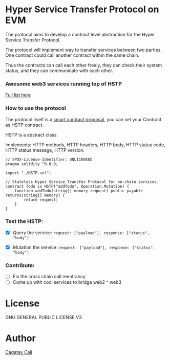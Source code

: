 # Hyper Service Transfer Protocol on EVM

The protocol aims to develop a contract level abstraction for the Hyper Service Transfer Protocol.

The protocol will implement way to transfer services between two parties.
One contract could call another contract within the same chain.

Thus the contracts can call each other freely, they can check their system status, and they can communicate with each other.

### Awesome web3 services running top of HSTP

[Full list here](https://github.com/cagataycali/awesome-web3-services)

### How to use the protocol

The protocol itself is a [smart contract proposal](./HSTP.sol), you can set your Contract as HSTP contract.

HSTP is a abstract class.

Implements: HTTP methods, HTTP headers, HTTP body, HTTP status code, HTTP status message, HTTP version.

```solidity
// SPDX-License-Identifier: UNLICENSED
pragma solidity ^0.8.0;

import "./HSTP.sol";

// Stateless Hyper Service Transfer Protocol for on-chain services.
contract Todo is HSTP("addTodo", Operation.Mutation) {
    function addTodo(string[] memory request) public payable returns(string[] memory) {
        return request;
    }
}
```


### Test the HSTP:


- [x] Query the service: `request: ["payload"], response: ["status", "body"]`
- [x] Mutation the service: `request: ["payload"], response: ["status", "body"]`


### Contribute:

- [ ] Fix the cross chain call reentrancy
- [ ] Come up with cool services to bridge web2 ^ web3

# License

GNU GENERAL PUBLIC LICENSE V3

# Author

[Cagatay Cali](https://twitter.com/cagataycali)
